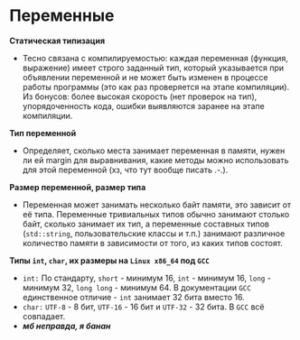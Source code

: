 # Переменные

**Статическая типизация**

* Тесно связана с компилируемостью: каждая переменная (функция, выражение)
  имеет строго заданный тип, который указывается при объявлении переменной и не может быть изменен в
  процессе работы программы (это как раз проверяется на этапе компиляции). Из бонусов: более высокая
  скорость (нет проверок на тип), упорядоченность кода, ошибки выявляются заранее на этапе
  компиляции.

**Тип переменной**

* Определяет, сколько места занимает переменная в памяти, нужен ли ей margin для выравнивания, какие
  методы можно использовать для этой переменной (хз, что тут вообще писать .-.).

**Размер переменной, размер типа**

* Переменная может занимать несколько байт памяти, это зависит от её типа. Переменные тривиальных
  типов обычно занимают столько байт, сколько занимает их тип, а переменные составных
  типов (`std::string`, пользовательские классы и т.п.) занимают различное количество памяти в
  зависимости от того, из каких типов состоят.

**Типы `int`, `char`, их размеры на `Linux x86_64` под `GCC`**

* `int:` По стандарту, `short` - минимум 16, `int` - минимум 16, `long` - минимум 32, `long long` -
  минимум 64. В документации `GCC` единственное отличие - `int` занимает 32 бита вместо 16.
* `char:` `UTF-8` - 8 бит, `UTF-16` - 16 бит и `UTF-32` - 32 бита. В `GCC` всё совпадает.
* ***мб неправда, я банан***
